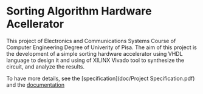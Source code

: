 # Sorting Algorithm Hardware Acellerator
This project of Electronics and Communications Systems Course of Computer Engineering Degree of Univerity of Pisa. The aim of this project is the development of a simple sorting hardware accelerator using VHDL language to design it and using of XILINX Vivado tool to synthesize the circuit, and analyze the results.

To have more details, see the [specification](doc/Project Specification.pdf) and the [documentation](doc/Sorting_Algorithm_Hardware_Accelerator.pdf)
